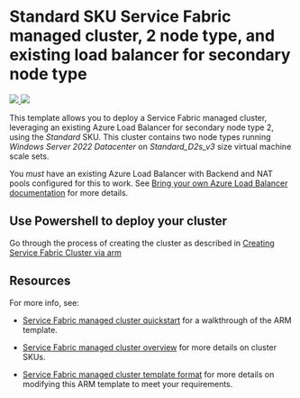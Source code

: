 # Standard SKU Service Fabric managed cluster, 2 node type, and existing load balancer for secondary node type

<a href="https://portal.azure.com/#create/Microsoft.Template/uri/https%3A%2F%2Fraw.githubusercontent.com%2FAzure-Samples%2Fservice-fabric-cluster-templates%2Fmaster%2FSF-Managed-Standard-SKU-2-NT-BYOLB%2Fazuredeploy.json" target="_blank">
    <img src="http://azuredeploy.net/deploybutton.png"/>
</a>
<a href="http://armviz.io/#/?load=https%3A%2F%2Fraw.githubusercontent.com%2FAzure-Samples%2Fservice-fabric-cluster-templates%2Fmaster%2FSF-Managed-Standard-SKU-2-NT-BYOLB%2Fazuredeploy.json" target="_blank">
    <img src="http://armviz.io/visualizebutton.png"/>
</a>

This template allows you to deploy a Service Fabric managed cluster, leveraging an existing Azure Load Balancer for secondary node type 2, using the *Standard* SKU. This cluster contains two node types running *Windows Server 2022 Datacenter* on *Standard_D2s_v3* size virtual machine scale sets.

You *must* have an existing Azure Load Balancer with Backend and NAT pools configured for this to work. See [Bring your own Azure Load Balancer documentation](https://docs.microsoft.com/azure/service-fabric/how-to-managed-cluster-networking#bring-your-own-azure-load-balancer) for more details.

## Use Powershell to deploy your cluster

Go through the process of creating the cluster as described in [Creating Service Fabric Cluster via arm](https://docs.microsoft.com/azure/service-fabric/service-fabric-cluster-creation-via-arm)

## Resources

For more info, see:

- [Service Fabric managed cluster quickstart](https://docs.microsoft.com/azure/service-fabric/quickstart-managed-cluster-template) for a walkthrough of the ARM template.

- [Service Fabric managed cluster overview](https://docs.microsoft.com/azure/service-fabric/overview-managed-cluster) for more details on cluster SKUs.

- [Service Fabric managed cluster template format](https://docs.microsoft.com/azure/templates/microsoft.servicefabric/2021-07-01-preview/managedclusters) for more details on modifying this ARM template to meet your requirements.

